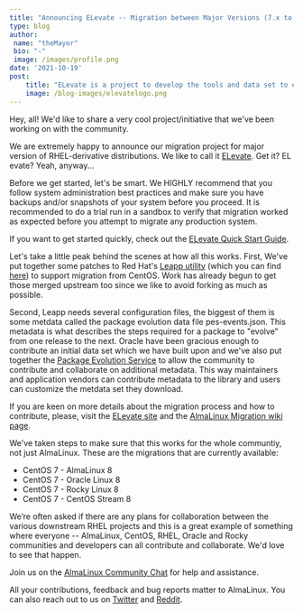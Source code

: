 ```yaml
---
title: "Announcing ELevate -- Migration between Major Versions (7.x to 8x) of RHEL Derivative Distributions"
type: blog
author: 
 name: "theMayor"
 bio: "-"
 image: /images/profile.png
date: '2021-10-19'
post:
    title: "ELevate is a project to develop the tools and data set to enable migrations between major versions of RHEL derivative distributions."
    image: /blog-images/elevatelogo.png
---
```


Hey, all! We'd like to share a very cool project/initiative that we've been working on with the community.

We are extremely happy to announce our migration project for major version of RHEL-derivative distributions. We like to call it [ELevate](/elevate). Get it? EL evate? Yeah, anyway...

Before we get started, let's be smart. We HIGHLY recommend that you follow system administration best practices and make sure you have backups and/or snapshots of your system before you proceed. It is recommended to do a trial run in a sandbox to verify that migration worked as expected before you attempt to migrate any production system.

If you want to get started quickly, check out the [ELevate Quick Start Guide](https://wiki.almalinux.org/elevate/ELevate-quickstart-guide.html).

Let's take a little peak behind the scenes at how all this works. First, We've put together some patches to Red Hat's [Leapp utility](https://leapp.readthedocs.io/) (which you can find [here](https://github.com/AlmaLinux/leapp-repository/commits/almalinux)) to support migration from CentOS. Work has already begun to get those merged upstream too since we like to avoid forking as much as possible.

Second, Leapp needs several configuration files, the biggest of them is some metdata called the package evolution data file pes-events.json. This metadata is what describes the steps required for a package to "evolve" from one release to the next. Oracle have been gracious enough to contribute an initial data set which we have built upon and we've also put together the [Package Evolution Service](https://pes.almalinux.org/) to allow the community to contribute and collaborate on additional metadata. This way maintainers and application vendors can contribute metadata to the library and users can customize the metdata set they download.

If you are keen on more details about the migration process and how to contribute, please, visit the [ELevate site](/elevate) and the [AlmaLinux Migration wiki page](https://wiki.almalinux.org/sigs/Migration.html).

We've taken steps to make sure that this works for the whole communtiy, not just AlmaLinux. These are the migrations that are currently available:

- CentOS 7 - AlmaLinux 8
- CentOS 7 - Oracle Linux 8
- CentOS 7 - Rocky Linux 8
- CentOS 7 - CentOS Stream 8

We’re often asked if there are any plans for collaboration between the various downstream RHEL projects and this is a great example of something where everyone -- AlmaLinux, CentOS, RHEL, Oracle and Rocky communities and developers can all contribute and collaborate. We'd love to see that happen.

Join us on the [AlmaLinux Community Chat](https://chat.almalinux.org/almalinux/channels/migration) for help and assistance.

All your contributions, feedback and bug reports matter to AlmaLinux. You can also reach out to us on [Twitter](https://twitter.com/almalinux) and [Reddit](https://reddit.com/r/AlmaLinux).